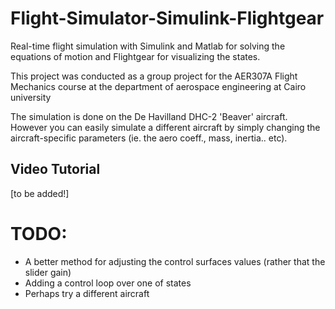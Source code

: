 # Flight-Simulator-Simulink-Flightgear
Real-time flight simulation with Simulink and Matlab for solving the equations of motion and Flightgear for visualizing the states.

This project was conducted as a group project for the AER307A Flight Mechanics course at the department of aerospace engineering at Cairo university

The simulation is done on the De Havilland DHC-2 'Beaver' aircraft. However you can easily simulate a different aircraft by simply changing the aircraft-specific parameters (ie. the aero coeff., mass, inertia.. etc).

## Video Tutorial
[to be added!]


# TODO:
- A better method for adjusting the control surfaces values (rather that the slider gain)
- Adding a control loop over one of states
- Perhaps try a different aircraft
